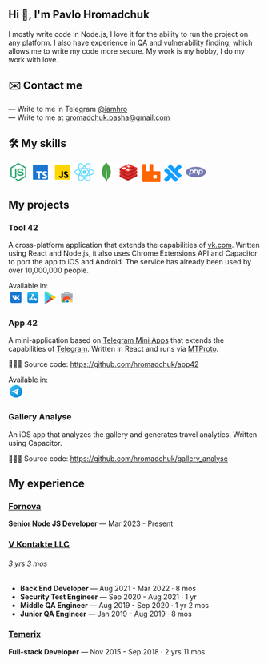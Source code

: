 ## Hi 👋, I'm Pavlo Hromadchuk

I mostly write code in Node.js, I love it for the ability to run the project on any platform. I also have experience in QA and vulnerability finding, which allows me to write my code more secure. My work is my hobby, I do my work with love.

## ✉️ Contact me
— Write to me in Telegram [@iamhro](https://t.me/iamhro)<br>
— Write to me at [gromadchuk.pasha@gmail.com](mailto:gromadchuk.pasha@gmail.com)

## 🛠️ My skills
<a href="https://nodejs.org/en/" target="_blank"><img src="./icons/nodejs.svg" width="40" /></a>
<a href="https://typescriptlang.org/" target="_blank"><img src="./icons/typescript.svg" width="40" /></a>
<a href="https://javascript.com/" target="_blank"><img src="./icons/javascript.svg" width="40" /></a>
<a href="https://reactjs.org/" target="_blank"><img src="./icons/react.svg" width="40" /></a>
<a href="https://mongodb.com/" target="_blank"><img src="./icons/mongodb.svg" width="40" /></a>
<a href="https://redis.io/" target="_blank"><img src="./icons/redis.svg" width="40" /></a>&nbsp;
<a href="https://rabbitmq.com/" target="_blank"><img src="./icons/rabbitmq.svg" width="36" /></a>&nbsp;
<a href="https://capacitorjs.com/" target="_blank"><img src="./icons/capacitor.svg" width="36" /></a>&nbsp;
<a href="https://php.net/" target="_blank"><img src="./icons/php.svg" width="40" /></a>

## My projects 
### Tool 42 
A cross-platform application that extends the capabilities of <a href="https://vk.com" target="_blank">vk.com</a>. Written using React and Node.js, it also uses Chrome Extensions API and Capacitor to port the app to iOS and Android. The service has already been used by over 10,000,000 people.

Available in:<br>
<a href="https://vk.com/tool42" target="_blank"><img src="./icons/vk.svg" width="30" /></a>
<a href="https://apps.apple.com/en/app/tool-42/id1638200355" target="_blank"><img src="./icons/appstore.svg" width="30" /></a>
<a href="https://play.google.com/store/apps/details?id=com.gromadchuk.tool42&hl=en" target="_blank"><img src="./icons/googleplay.svg" width="30" /></a>
<a href="hhttps://chromewebstore.google.com/detail/tool-42/nncphlpcbkdenjngapbabbcommdljkmo?hl=en" target="_blank"><img src="./icons/chromewebstore.svg" width="30" /></a>


### App 42
A mini-application based on <a href="https://core.telegram.org/bots/webapps" target="_blank">Telegram Mini Apps</a> that extends the capabilities of <a href="https://telegram.org/" target="_blank">Telegram</a>. Written in React and runs via <a href="https://core.telegram.org/mtproto" target="_blank">MTProto</a>.

👨🏻‍💻 Source code: https://github.com/hromadchuk/app42

Available in:<br>
<a href="https://t.me/app42" target="_blank"><img src="./icons/telegram.svg" width="30" /></a>

### Gallery Analyse
An iOS app that analyzes the gallery and generates travel analytics. Written using Capacitor.

👨🏻‍💻 Source code: https://github.com/hromadchuk/gallery_analyse

## My experience

### [Fornova](https://www.linkedin.com/company/603615/)
**Senior Node JS Developer** — Mar 2023 - Present

### [V Kontakte LLC](https://www.linkedin.com/company/3275554/) 
<h6>3 yrs 3 mos</h6>

* **Back End Developer** — Aug 2021 - Mar 2022 · 8 mos
* **Security Test Engineer** — Sep 2020 - Aug 2021 · 1 yr
* **Middle QA Engineer** — Aug 2019 - Sep 2020 · 1 yr 2 mos
* **Junior QA Engineer** — Jan 2019 - Aug 2019 · 8 mos 


### [Temerix](https://www.linkedin.com/company/11873791/)
**Full-stack Developer** — Nov 2015 - Sep 2018 · 2 yrs 11 mos

